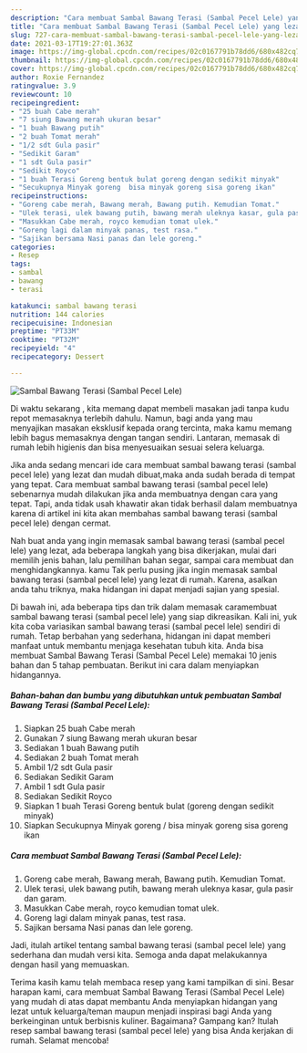 ```yaml
---
description: "Cara membuat Sambal Bawang Terasi (Sambal Pecel Lele) yang lezat Untuk Jualan"
title: "Cara membuat Sambal Bawang Terasi (Sambal Pecel Lele) yang lezat Untuk Jualan"
slug: 727-cara-membuat-sambal-bawang-terasi-sambal-pecel-lele-yang-lezat-untuk-jualan
date: 2021-03-17T19:27:01.363Z
image: https://img-global.cpcdn.com/recipes/02c0167791b78dd6/680x482cq70/sambal-bawang-terasi-sambal-pecel-lele-foto-resep-utama.jpg
thumbnail: https://img-global.cpcdn.com/recipes/02c0167791b78dd6/680x482cq70/sambal-bawang-terasi-sambal-pecel-lele-foto-resep-utama.jpg
cover: https://img-global.cpcdn.com/recipes/02c0167791b78dd6/680x482cq70/sambal-bawang-terasi-sambal-pecel-lele-foto-resep-utama.jpg
author: Roxie Fernandez
ratingvalue: 3.9
reviewcount: 10
recipeingredient:
- "25 buah Cabe merah"
- "7 siung Bawang merah ukuran besar"
- "1 buah Bawang putih"
- "2 buah Tomat merah"
- "1/2 sdt Gula pasir"
- "Sedikit Garam"
- "1 sdt Gula pasir"
- "Sedikit Royco"
- "1 buah Terasi Goreng bentuk bulat goreng dengan sedikit minyak"
- "Secukupnya Minyak goreng  bisa minyak goreng sisa goreng ikan"
recipeinstructions:
- "Goreng cabe merah, Bawang merah, Bawang putih. Kemudian Tomat."
- "Ulek terasi, ulek bawang putih, bawang merah uleknya kasar, gula pasir dan garam."
- "Masukkan Cabe merah, royco kemudian tomat ulek."
- "Goreng lagi dalam minyak panas, test rasa."
- "Sajikan bersama Nasi panas dan lele goreng."
categories:
- Resep
tags:
- sambal
- bawang
- terasi

katakunci: sambal bawang terasi 
nutrition: 144 calories
recipecuisine: Indonesian
preptime: "PT33M"
cooktime: "PT32M"
recipeyield: "4"
recipecategory: Dessert

---
```



![Sambal Bawang Terasi (Sambal Pecel Lele)](https://img-global.cpcdn.com/recipes/02c0167791b78dd6/680x482cq70/sambal-bawang-terasi-sambal-pecel-lele-foto-resep-utama.jpg)

Di waktu  sekarang , kita memang dapat membeli masakan jadi tanpa kudu repot memasaknya terlebih dahulu. Namun, bagi anda yang mau menyajikan masakan eksklusif kepada orang tercinta, maka kamu memang lebih bagus memasaknya dengan tangan sendiri. Lantaran, memasak di rumah lebih higienis dan bisa menyesuaikan sesuai selera keluarga.

Jika anda sedang mencari ide cara membuat sambal bawang terasi (sambal pecel lele) yang lezat dan mudah dibuat,maka anda sudah berada di tempat yang tepat. Cara membuat sambal bawang terasi (sambal pecel lele)  sebenarnya mudah dilakukan jika anda membuatnya dengan cara yang tepat. Tapi, anda tidak usah khawatir akan tidak berhasil dalam membuatnya 
karena di artikel ini kita akan membahas sambal bawang terasi (sambal pecel lele) dengan cermat.  



Nah buat anda yang ingin memasak sambal bawang terasi (sambal pecel lele) yang lezat, ada beberapa langkah yang bisa dikerjakan, mulai dari memilih jenis bahan, lalu pemilihan bahan segar, sampai cara membuat dan menghidangkannya. kamu Tak perlu pusing jika ingin memasak sambal bawang terasi (sambal pecel lele) yang lezat di rumah. Karena, asalkan anda  tahu triknya, maka hidangan ini dapat menjadi sajian yang spesial.

Di bawah ini, ada beberapa tips dan trik dalam memasak caramembuat sambal bawang terasi (sambal pecel lele) yang siap dikreasikan. Kali ini, yuk kita coba variasikan sambal bawang terasi (sambal pecel lele) sendiri di rumah. Tetap berbahan yang sederhana, hidangan ini dapat memberi manfaat untuk membantu menjaga kesehatan tubuh kita. Anda bisa membuat Sambal Bawang Terasi (Sambal Pecel Lele) memakai 10 jenis bahan dan 5 tahap pembuatan. Berikut ini cara dalam menyiapkan hidangannya.

<!--inarticleads1-->

##### Bahan-bahan dan bumbu yang dibutuhkan untuk pembuatan Sambal Bawang Terasi (Sambal Pecel Lele):

1. Siapkan 25 buah Cabe merah
1. Gunakan 7 siung Bawang merah ukuran besar
1. Sediakan 1 buah Bawang putih
1. Sediakan 2 buah Tomat merah
1. Ambil 1/2 sdt Gula pasir
1. Sediakan Sedikit Garam
1. Ambil 1 sdt Gula pasir
1. Sediakan Sedikit Royco
1. Siapkan 1 buah Terasi Goreng bentuk bulat (goreng dengan sedikit minyak)
1. Siapkan Secukupnya Minyak goreng / bisa minyak goreng sisa goreng ikan




<!--inarticleads2-->

##### Cara membuat Sambal Bawang Terasi (Sambal Pecel Lele):

1. Goreng cabe merah, Bawang merah, Bawang putih. Kemudian Tomat.
1. Ulek terasi, ulek bawang putih, bawang merah uleknya kasar, gula pasir dan garam.
1. Masukkan Cabe merah, royco kemudian tomat ulek.
1. Goreng lagi dalam minyak panas, test rasa.
1. Sajikan bersama Nasi panas dan lele goreng.




Jadi, itulah artikel tentang  sambal bawang terasi (sambal pecel lele)  yang sederhana dan mudah versi kita. Semoga anda dapat melakukannya dengan hasil yang memuaskan. 

Terima kasih kamu telah membaca resep yang kami tampilkan di sini. Besar harapan kami, cara membuat  Sambal Bawang Terasi (Sambal Pecel Lele) yang mudah di atas dapat membantu Anda menyiapkan hidangan yang lezat untuk keluarga/teman maupun menjadi inspirasi bagi Anda yang berkeinginan untuk berbisnis kuliner. Bagaimana? Gampang kan? Itulah resep sambal bawang terasi (sambal pecel lele) yang bisa Anda kerjakan di rumah. Selamat mencoba!

